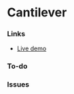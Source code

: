# Cantilever

### Links

-   [Live demo](https://agg-geek.github.io/cantilever)

### To-do

### Issues
